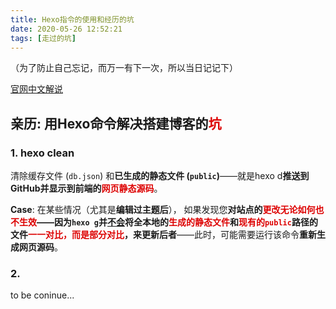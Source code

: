 ```yaml
---
title: Hexo指令的使用和经历的坑
date: 2020-05-26 12:52:21
tags: [走过的坑]
---
```




（为了防止自己忘记，而万一有下一次，所以当日记记下）

[官网中文解说](https://hexo.io/zh-cn/docs/commands.html)

## 亲历: 用Hexo命令解决搭建博客的<font color="#dd0000">坑</font>

### 1. hexo clean

清除缓存文件 (`db.json`) 和**已生成的静态文件 (`public`)**——就是hexo d**推送到GitHub并显示到前端的<font color="#dd0000">网页静态源码</font>**。



**Case**: 在某些情况（尤其是**编辑过主题后**）， 如果发现您**对站点的<font color="#dd0000">更改无论如何也不生效</font>——因为`hexo g`并<u>不会</u>将全本地的<font color="#dd0000">生成的静态文件</font>和<font color="#dd0000">现有的`public`</font>路径的文件<font color="#dd0000">一一对比，而是部分对比</font>，来更新后者**——此时，可能需要运行该命令**重新生成网页源码**。



### 2. 

to be coninue...



